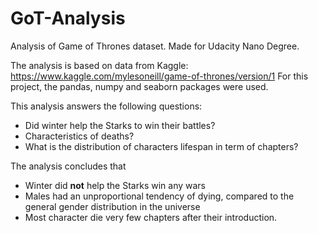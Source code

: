 # GoT-Analysis
Analysis of Game of Thrones dataset. Made for Udacity Nano Degree.

The analysis is based on data from Kaggle: https://www.kaggle.com/mylesoneill/game-of-thrones/version/1
For this project, the pandas, numpy and seaborn packages were used.

This analysis answers the following questions:
* Did winter help the Starks to win their battles?
* Characteristics of deaths?
* What is the distribution of characters lifespan in term of chapters?

The analysis concludes that
* Winter did **not** help the Starks win any wars
* Males had an unproportional tendency of dying, compared to the general gender distribution in the universe
* Most character die very few chapters after their introduction.
